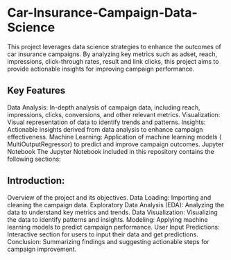 # Car-Insurance-Campaign-Data-Science
This project leverages data science strategies to enhance the outcomes of car insurance campaigns. By analyzing key metrics such as adset, reach, impressions, click-through rates, result and link clicks, this project aims to provide actionable insights for improving campaign performance.

## Key Features
Data Analysis: In-depth analysis of campaign data, including reach, impressions, clicks, conversions, and other relevant metrics.
Visualization: Visual representation of data to identify trends and patterns.
Insights: Actionable insights derived from data analysis to enhance campaign effectiveness.
Machine Learning: Application of machine learning models ( MultiOutputRegressor) to predict and improve campaign outcomes.
Jupyter Notebook
The Jupyter Notebook included in this repository contains the following sections:

## Introduction:
Overview of the project and its objectives.
Data Loading:
Importing and cleaning the campaign data.
Exploratory Data Analysis (EDA):
Analyzing the data to understand key metrics and trends.
Data Visualization:
Visualizing the data to identify patterns and insights.
Modeling:
Applying machine learning models to predict campaign performance.
User Input Predictions:
Interactive section for users to input their data and get predictions.
Conclusion:
Summarizing findings and suggesting actionable steps for campaign improvement.
